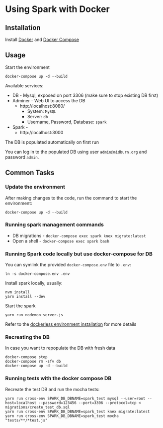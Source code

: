 # Using Spark with Docker

## Installation

Install [Docker](https://docs.docker.com/engine/installation/) and [Docker Compose](https://docs.docker.com/compose/install/)

## Usage

Start the environment

```
docker-compose up -d --build
```

Available services:

* DB - Mysql, exposed on port 3306 (make sure to stop existing DB first)
* Adminer - Web UI to access the DB
  * http://localhost:8080/
    * System: `MySQL`
    * Server: `db`
    * Username, Password, Database: `spark`
* Spark - 
  * http://localhost:3000

The DB is populated automatically on first run

You can log in to the populated DB using user `admin@midburn.org` and password `admin`.

## Common Tasks

### Update the environment

After making changes to the code, run the command to start the environment:

```
docker-compose up -d --build
```

### Running spark management commands

* DB migrations - `docker-compose exec spark knex migrate:latest`
* Open a shell - `docker-compose exec spark bash`

### Running Spark code locally but use docker-compose for DB

You can symlink the provided `docker-compose.env` file to `.env`:

```
ln -s docker-compose.env .env
```

Install spark locally, usually:

```
nvm install
yarn install --dev
```

Start the spark

```
yarn run nodemon server.js
```

Refer to the [dockerless environment installation](/docs/development/installation.md) for more details

### Recreating the DB

In case you want to repopulate the DB with fresh data

```
docker-compose stop
docker-compose rm -sfv db
docker-compose up -d --build
```

### Running tests with the docker compose DB

Recreate the test DB and run the mocha tests:

```
yarn run cross-env SPARK_DB_DBNAME=spark_test mysql --user=root --host=localhost --password=123456 --port=3306 --protocol=tcp < migrations/create_test_db.sql
yarn run cross-env SPARK_DB_DBNAME=spark_test knex migrate:latest
yarn run cross-env SPARK_DB_DBNAME=spark_test mocha "tests/**/*test.js" 
```
